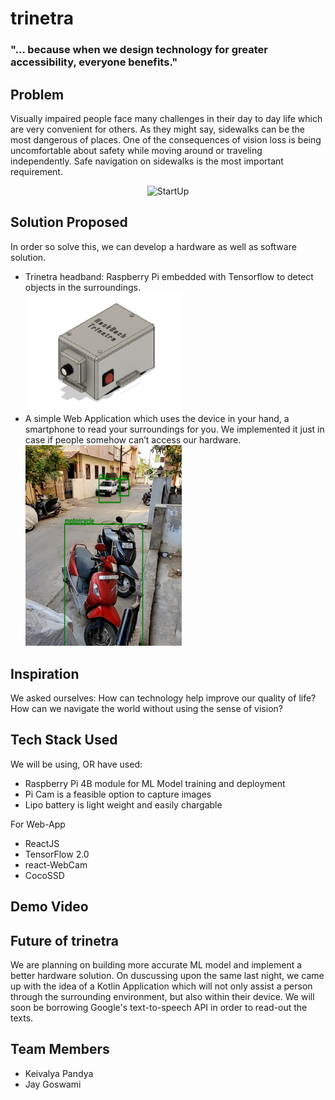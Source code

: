 # trinetra
### "... because when we design technology for greater accessibility, everyone benefits."

## Problem
Visually impaired people face many challenges in their day to day life which are very convenient for others. As they might say, sidewalks can be the most dangerous of places. One of the consequences of vision loss is being uncomfortable about safety while moving around or traveling independently. Safe navigation on sidewalks is the most important requirement.<br>
<div style="text-align:center"><img src="https://64.media.tumblr.com/cd956b429ed8b4349ca7ac401adb0ca8/e8500429abdc5ed3-6c/s540x810/586845e89c2b089fc1702a87db3a04ea47bac8e2.gifv" alt="StartUp" width="whatever" height="whatever"></div>


## Solution Proposed
In order so solve this, we can develop a hardware as well as software solution.
- Trinetra headband: Raspberry Pi embedded  with Tensorflow to detect objects in the surroundings.<br>
    <img src="https://github.com/keivalya/trinetra/blob/main/CAD/Isometric%20view.jpeg" alt="Isometric view of hardware" width="250" height="whatever">
- A simple Web Application which uses the device in your hand, a smartphone to read your surroundings for you. We implemented it just in case if people somehow can’t access our hardware.<br>
    <img src="https://github.com/keivalya/trinetra/blob/main/Screenshots/motorcycle%20motorcycle%20car.jpeg" alt="Motorcycle and cars" width="250" height="whatever">

## Inspiration
We asked ourselves: How can technology help improve our quality of life? How can we navigate the world without using the sense of vision? 

## Tech Stack Used
We will be using, OR have used:
- Raspberry Pi 4B module for ML Model training and deployment
- Pi Cam is a feasible option to capture images
- Lipo battery is light weight and easily chargable

For Web-App
- ReactJS
- TensorFlow 2.0
- react-WebCam
- CocoSSD

## Demo Video


## Future of trinetra
We are planning on building more accurate ML model and implement a better hardware solution. On duscussing upon the same last night, we came up with the idea of a Kotlin Application which will not only assist a person through the surrounding environment, but also within their device. We will soon be borrowing Google's text-to-speech API in order to read-out the texts.


## Team Members
- Keivalya Pandya
- Jay Goswami
